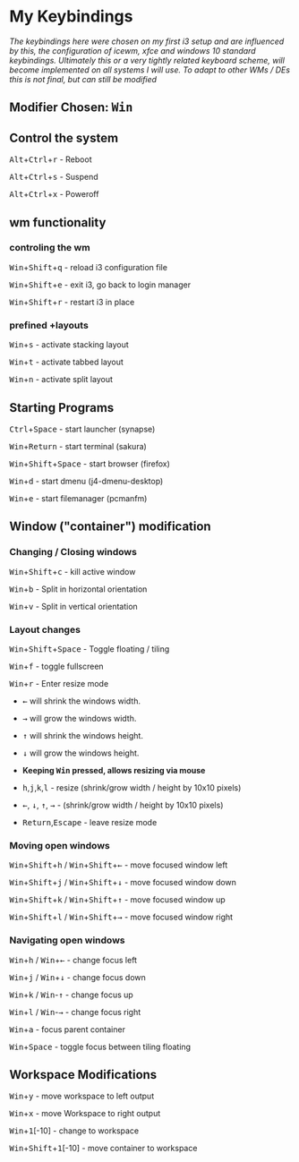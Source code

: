 # My Keybindings
*The keybindings here were chosen on my first i3 setup and are influenced by this, the configuration of icewm, xfce and windows 10 standard keybindings.
Ultimately this or a very tightly related keyboard scheme, will become implemented on all systems I will use. 
To adapt to other WMs / DEs this is not final, but can still be modified*

## Modifier Chosen: <kbd>Win</kbd>

## Control the system


<kbd>Alt</kbd>+<kbd>Ctrl</kbd>+<kbd>r</kbd> - Reboot

<kbd>Alt</kbd>+<kbd>Ctrl</kbd>+<kbd>s</kbd> - Suspend

<kbd>Alt</kbd>+<kbd>Ctrl</kbd>+<kbd>x</kbd> - Poweroff

## wm functionality

### controling the wm
<kbd>Win</kbd>+<kbd>Shift</kbd>+<kbd>q</kbd> - reload i3 configuration file

<kbd>Win</kbd>+<kbd>Shift</kbd>+<kbd>e</kbd> - exit i3, go back to login manager

<kbd>Win</kbd>+<kbd>Shift</kbd>+<kbd>r</kbd> - restart i3 in </kbd>place

### prefined +layouts
<kbd>Win</kbd>+<kbd>s</kbd> - activate stacking layout

<kbd>Win</kbd>+<kbd>t</kbd> - activate tabbed layout

<kbd>Win</kbd>+<kbd>n</kbd> - activate split layout

## Starting Programs

<kbd>Ctrl</kbd>+<kbd>Space</kbd> - start launcher (synapse)

<kbd>Win</kbd>+<kbd>Return</kbd> - start terminal (sakura)

<kbd>Win</kbd>+<kbd>Shift</kbd>+<kbd>Space</kbd> - start browser (firefox)

<kbd>Win</kbd>+<kbd>d</kbd> - start dmenu (j4-dmenu-desktop)

<kbd>Win</kbd>+<kbd>e</kbd> - start filemanager (pcmanfm)

## Window ("container") modification

### Changing / Closing windows
<kbd>Win</kbd>+<kbd>Shift</kbd>+<kbd>c</kbd> - kill active window

<kbd>Win</kbd>+<kbd>b</kbd> - Split in horizontal orientation

<kbd>Win</kbd>+<kbd>v</kbd> - Split in vertical orientation

### Layout changes
<kbd>Win</kbd>+<kbd>Shift</kbd>+<kbd>Space</kbd> - Toggle floating / tiling 

<kbd>Win</kbd>+<kbd>f</kbd> - toggle fullscreen

<kbd>Win</kbd>+<kbd>r</kbd> - Enter resize mode

   - <kbd>←</kbd> will shrink the windows width.
   - <kbd>→</kbd> will grow the windows width.
   - <kbd>↑</kbd> will shrink the windows height.
   - <kbd>↓</kbd> will grow the windows height.
	 
 - **Keeping <kbd>Win</kbd> pressed, allows resizing via mouse**

	
- <kbd>h</kbd>,<kbd>j</kbd>,<kbd>k</kbd>,<kbd>l</kbd> - resize (shrink/grow width / height by 10x10 pixels)
	
- <kbd>←</kbd>, <kbd>↓</kbd>, <kbd>↑</kbd>, <kbd>→</kbd> - (shrink/grow width / height by 10x10 pixels)
	
- <kbd>Return</kbd>,<kbd>Escape</kbd>  - leave resize mode
	 	
### Moving open windows
<kbd>Win</kbd>+<kbd>Shift</kbd>+<kbd>h</kbd> / <kbd>Win</kbd>+<kbd>Shift</kbd>+<kbd>←</kbd> - move focused window left

<kbd>Win</kbd>+<kbd>Shift</kbd>+<kbd>j</kbd> / <kbd>Win</kbd>+<kbd>Shift</kbd>+<kbd>↓</kbd> - move focused window down

<kbd>Win</kbd>+<kbd>Shift</kbd>+<kbd>k</kbd> / <kbd>Win</kbd>+<kbd>Shift</kbd>+<kbd>↑</kbd> - move focused window up

<kbd>Win</kbd>+<kbd>Shift</kbd>+<kbd>l</kbd> / <kbd>Win</kbd>+<kbd>Shift</kbd>+<kbd>→</kbd> - move focused window right

### Navigating open windows
<kbd>Win</kbd>+<kbd>h</kbd> / <kbd>Win</kbd>+<kbd>←</kbd> - change focus left

<kbd>Win</kbd>+<kbd>j</kbd> / <kbd>Win</kbd>+<kbd>↓</kbd> - change focus down

<kbd>Win</kbd>+<kbd>k</kbd> / <kbd>Win</kbd>-<kbd>↑</kbd> - change focus up

<kbd>Win</kbd>+<kbd>l</kbd> / <kbd>Win</kbd>-<kbd>→</kbd> - change focus right

<kbd>Win</kbd>+<kbd>a</kbd> - focus parent container

<kbd>Win</kbd>+<kbd>Space</kbd> - toggle focus between tiling floating

## Workspace Modifications
<kbd>Win</kbd>+<kbd>y</kbd> - move workspace to left output

<kbd>Win</kbd>+<kbd>x</kbd> - move Workspace to right output

<kbd>Win</kbd>+<kbd>1</kbd>[-10] - change to workspace

<kbd>Win</kbd>+<kbd>Shift</kbd>+<kbd>1</kbd>[-10] - move container to workspace















